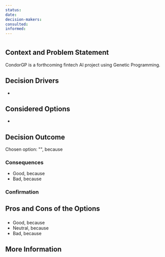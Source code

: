 ```yaml
---
status:
date:
decision-makers:
consulted:
informed:
---
```


# <!-- short title, representative of solved problem and found solution -->

## Context and Problem Statement

CondorGP is a forthcoming fintech AI project using Genetic Programming. 

## Decision Drivers

* <!-- decision driver -->

## Considered Options

* <!-- option -->

## Decision Outcome

Chosen option: "", because

### Consequences

* Good, because
* Bad, because

### Confirmation



## Pros and Cons of the Options

### <!-- title of option -->

* Good, because
* Neutral, because
* Bad, because

## More Information
